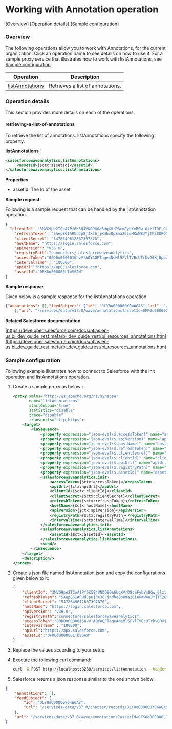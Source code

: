 # Working with Annotation operation

[[Overview]](#overview)  [[Operation details]](#operation-details)  [[Sample configuration]](#sample-configuration)

### Overview 

The following operations allow you to work with Annotations, for the current organization. Click an operation name to see details on how to use it.
For a sample proxy service that illustrates how to work with listAnnotations, see [Sample configuration](#sample-configuration).

| Operation        | Description |
| ------------- |-------------|
| [listAnnotations](#retrieving-a-list-of-annotations)    | Retrieves a list of annotations. |


### Operation details

This section provides more details on each of the operations.

#### retrieving-a-list-of-annotations
To retrieve the list of annotations. listAnnotations specify the following property.

**listAnnotations**
```xml
<salesforcewaveanalytics.listAnnotations>
     <assetId>{$ctx:assetId}</assetId>
</salesforcewaveanalytics.listAnnotations>
```

**Properties**
* assetId: The Id of the asset.

**Sample request**

Following is a sample request that can be handled by the listAnnotation operation.

```json
{
  "clientId": "3MVG9pe2TCoA1Pf6K584VNDD80a6UqXVrD8cmFybYmBGw_0lzlTDE.O6.jp8U4Dnlw6WKH62Rwp7DAHjnd7sl",
    "refreshToken": "5Aep861ARUdJp8j3X36_jKdhoQp8ma26ieHKwW8JYjTK2BDPONbHgix4zD5rvoMxmCtonNdOfabXKmY4PujXuim",
    "clientSecret": "5478649612867397870",
    "hostName": "https://login.salesforce.com",
    "apiVersion": "v36.0",
    "registryPath":"connectors/salesforcewaveanalytics",
    "accessToken":"00D0o0000016avV!AQYAQFTaqe4NeMl5FVlTVBcUTrkvG0XjDpbdt7q14cdtSmqdz9LtZMazheD.rLmUL0bLptNRJ_OGejzl9ns_O2PHGL.xtO5F",
    "intervalTime" : "100000",
    "apiUrl":"https://ap8.salesforce.com",
    "assetId":"0FK0o000000LTbVGAW"
}
```
**Sample response**

Given below is a sample response for the listAnnotations operation.

```json
{"annotations": [],"feedSubject": {"id": "0LY0o000000Y04WGAS","url": "/services/data/v37.0/chatter/records/0LY0o000000Y04WGAS"
    },"url": "/services/data/v37.0/wave/annotations?assetId=0FK0o000000LTbVGAW"}
```

**Related Salesforce documentation**

[https://developer.salesforce.com/docs/atlas.en-us.bi_dev_guide_rest.meta/bi_dev_guide_rest/bi_resources_annotations.htm](https://developer.salesforce.com/docs/atlas.en-us.bi_dev_guide_rest.meta/bi_dev_guide_rest/bi_resources_annotations.htm)

### Sample configuration

Following example illustrates how to connect to Salesforce with the init operation and listAnnotations operation.

1. Create a sample proxy as below :
    
    ```xml
    <proxy xmlns="http://ws.apache.org/ns/synapse"
           name="listAnnotations"
           startOnLoad="true"
           statistics="disable"
           trace="disable"
           transports="http,https">
        <target>
            <inSequence>
                <property expression="json-eval($.accessToken)" name="accessToken"/>
                <property expression="json-eval($.apiVersion)" name="apiVersion"/>
                <property expression="json-eval($.hostName)" name="hostName"/>
                <property expression="json-eval($.refreshToken)" name="refreshToken"/>
                <property expression="json-eval($.clientSecret)" name="clientSecret"/>
                <property expression="json-eval($.clientId)" name="clientId"/>
                <property expression="json-eval($.apiUrl)" name="apiUrl"/>
                <property expression="json-eval($.registryPath)" name="registryPath"/>
                <property expression="json-eval($.assetId)" name="assetId"/>
                <salesforcewaveanalytics.init>
                    <accessToken>{$ctx:accessToken}</accessToken>
                    <apiUrl>{$ctx:apiUrl}</apiUrl>
                    <clientId>{$ctx:clientId}</clientId>
                    <clientSecret>{$ctx:clientSecret}</clientSecret>
                    <refreshToken>{$ctx:refreshToken}</refreshToken>
                    <hostName>{$ctx:hostName}</hostName>
                    <apiVersion>{$ctx:apiVersion}</apiVersion>
                    <registryPath>{$ctx:registryPath}</registryPath>
                    <intervalTime>{$ctx:intervalTime}</intervalTime>
                </salesforcewaveanalytics.init>
                <salesforcewaveanalytics.listAnnotations>
                    <assetId>{$ctx:assetId}</assetId>
                </salesforcewaveanalytics.listAnnotations>
                <send/>
            </inSequence>
        </target>
        <description/>
    </proxy>
    
    ```

2. Create a json file named listAnnotation.json and copy the configurations given below to it:

    ```json
    {
        "clientId": "3MVG9pe2TCoA1Pf6K584VNDD80a6UqXVrD8cmFybYmBGw_0lzlTDE.O6.jp8U4Dnlw6WKH62Rwp7DAHjnd7sl",
        "refreshToken": "5Aep861ARUdJp8j3X36_jKdhoQp8ma26ieHKwW8JYjTK2BDPONbHgix4zD5rvoMxmCtonNdOfabXKmY4PujXuim",
        "clientSecret": "5478649612867397870",
        "hostName": "https://login.salesforce.com",
        "apiVersion": "v36.0",
        "registryPath":"connectors/salesforcewaveanalytics",
        "accessToken":"00D0o0000016avV!AQYAQFTaqe4NeMl5FVlTVBcUTrkvG0XjDpbdt7q14cdtSmqdz9LtZMazheD.rLmUL0bLptNRJ_OGejzl9ns_O2PHGL.xtO5F",
        "intervalTime" : "100000",
        "apiUrl":"https://ap8.salesforce.com",
        "assetId":"0FK0o000000LTbVGAW"
    }                       
    ```
3. Replace the values according to your setup.

4. Execute the following curl command:
      ```bash
      curl -X POST http://localhost:8280/services/listAnnotation --header 'Content-Type: application/json' -d @listAnnotation.json
      ```

5. Salesforce returns a json response similar to the one shown below:
 
```json
{
    "annotations": [],
    "feedSubject": {
        "id": "0LY0o000000Y04WGAS",
        "url": "/services/data/v37.0/chatter/records/0LY0o000000Y04WGAS"
    },
    "url": "/services/data/v37.0/wave/annotations?assetId=0FK0o000000LTbVGAW"
}
```
